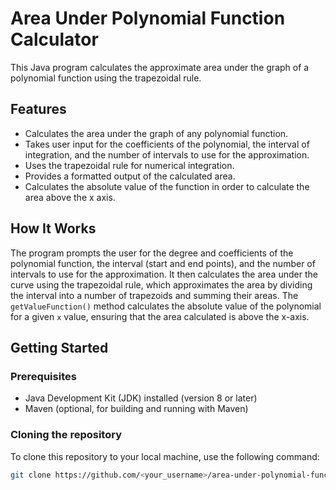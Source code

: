 # Area Under Polynomial Function Calculator

This Java program calculates the approximate area under the graph of a polynomial function using the trapezoidal rule.

## Features

*   Calculates the area under the graph of any polynomial function.
*   Takes user input for the coefficients of the polynomial, the interval of integration, and the number of intervals to use for the approximation.
*   Uses the trapezoidal rule for numerical integration.
*   Provides a formatted output of the calculated area.
*   Calculates the absolute value of the function in order to calculate the area above the x axis.

## How It Works

The program prompts the user for the degree and coefficients of the polynomial function, the interval (start and end points), and the number of intervals to use for the approximation. It then calculates the area under the curve using the trapezoidal rule, which approximates the area by dividing the interval into a number of trapezoids and summing their areas.  The `getValueFunction()` method calculates the absolute value of the polynomial for a given `x` value, ensuring that the area calculated is above the x-axis.

## Getting Started

### Prerequisites

*   Java Development Kit (JDK) installed (version 8 or later)
*   Maven (optional, for building and running with Maven)

### Cloning the repository

To clone this repository to your local machine, use the following command:

```bash
git clone https://github.com/<your_username>/area-under-polynomial-function.git
